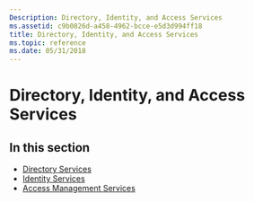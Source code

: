 ```yaml
---
Description: Directory, Identity, and Access Services
ms.assetid: c9b0826d-a458-4962-bcce-e5d3d994ff18
title: Directory, Identity, and Access Services
ms.topic: reference
ms.date: 05/31/2018
---
```


# Directory, Identity, and Access Services

## In this section

-   [Directory Services](directory-services.md)
-   [Identity Services](identity-services.md)
-   [Access Management Services](access-management-services.md)

 

 



